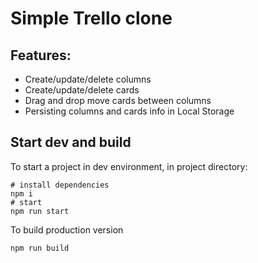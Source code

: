 # Simple Trello clone

## Features:

* Create/update/delete columns
* Create/update/delete cards
* Drag and drop move cards between columns
* Persisting columns and cards info in Local Storage

## Start dev and build
To start a project in dev environment, in project directory:
```shell
# install dependencies
npm i
# start
npm run start
```

To build production version
```shell
npm run build
```
